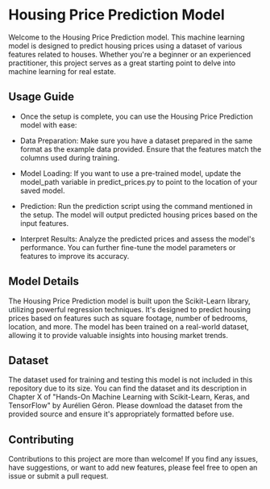 # Housing Price Prediction Model

Welcome to the Housing Price Prediction model. This machine learning model is designed to predict housing prices using a dataset of various features related to houses. Whether you're a beginner or an experienced practitioner, this project serves as a great starting point to delve into machine learning for real estate.

## Usage Guide
- Once the setup is complete, you can use the Housing Price Prediction model with ease:

- Data Preparation: Make sure you have a dataset prepared in the same format as the example data provided. Ensure that the features match the columns used during training.

- Model Loading: If you want to use a pre-trained model, update the model_path variable in predict_prices.py to point to the location of your saved model.

- Prediction: Run the prediction script using the command mentioned in the setup. The model will output predicted housing prices based on the input features.

- Interpret Results: Analyze the predicted prices and assess the model's performance. You can further fine-tune the model parameters or features to improve its accuracy.

## Model Details
The Housing Price Prediction model is built upon the Scikit-Learn library, utilizing powerful regression techniques. It's designed to predict housing prices based on features such as square footage, number of bedrooms, location, and more. The model has been trained on a real-world dataset, allowing it to provide valuable insights into housing market trends.

## Dataset
The dataset used for training and testing this model is not included in this repository due to its size. You can find the dataset and its description in Chapter X of "Hands-On Machine Learning with Scikit-Learn, Keras, and TensorFlow" by Aurélien Géron. Please download the dataset from the provided source and ensure it's appropriately formatted before use.

## Contributing
Contributions to this project are more than welcome! If you find any issues, have suggestions, or want to add new features, please feel free to open an issue or submit a pull request.